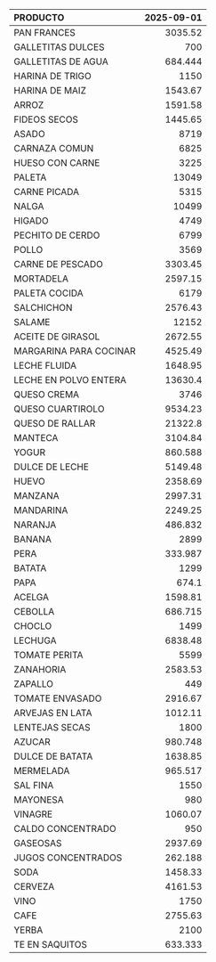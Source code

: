 | PRODUCTO               |   2025-09-01 |
|:-----------------------|-------------:|
| PAN FRANCES            |     3035.52  |
| GALLETITAS DULCES      |      700     |
| GALLETITAS DE AGUA     |      684.444 |
| HARINA DE TRIGO        |     1150     |
| HARINA DE MAIZ         |     1543.67  |
| ARROZ                  |     1591.58  |
| FIDEOS SECOS           |     1445.65  |
| ASADO                  |     8719     |
| CARNAZA COMUN          |     6825     |
| HUESO CON CARNE        |     3225     |
| PALETA                 |    13049     |
| CARNE PICADA           |     5315     |
| NALGA                  |    10499     |
| HIGADO                 |     4749     |
| PECHITO DE CERDO       |     6799     |
| POLLO                  |     3569     |
| CARNE DE PESCADO       |     3303.45  |
| MORTADELA              |     2597.15  |
| PALETA COCIDA          |     6179     |
| SALCHICHON             |     2576.43  |
| SALAME                 |    12152     |
| ACEITE DE GIRASOL      |     2672.55  |
| MARGARINA PARA COCINAR |     4525.49  |
| LECHE FLUIDA           |     1648.95  |
| LECHE EN POLVO ENTERA  |    13630.4   |
| QUESO CREMA            |     3746     |
| QUESO CUARTIROLO       |     9534.23  |
| QUESO DE RALLAR        |    21322.8   |
| MANTECA                |     3104.84  |
| YOGUR                  |      860.588 |
| DULCE DE LECHE         |     5149.48  |
| HUEVO                  |     2358.69  |
| MANZANA                |     2997.31  |
| MANDARINA              |     2249.25  |
| NARANJA                |      486.832 |
| BANANA                 |     2899     |
| PERA                   |      333.987 |
| BATATA                 |     1299     |
| PAPA                   |      674.1   |
| ACELGA                 |     1598.81  |
| CEBOLLA                |      686.715 |
| CHOCLO                 |     1499     |
| LECHUGA                |     6838.48  |
| TOMATE PERITA          |     5599     |
| ZANAHORIA              |     2583.53  |
| ZAPALLO                |      449     |
| TOMATE ENVASADO        |     2916.67  |
| ARVEJAS EN LATA        |     1012.11  |
| LENTEJAS SECAS         |     1800     |
| AZUCAR                 |      980.748 |
| DULCE DE BATATA        |     1638.85  |
| MERMELADA              |      965.517 |
| SAL FINA               |     1550     |
| MAYONESA               |      980     |
| VINAGRE                |     1060.07  |
| CALDO CONCENTRADO      |      950     |
| GASEOSAS               |     2937.69  |
| JUGOS CONCENTRADOS     |      262.188 |
| SODA                   |     1458.33  |
| CERVEZA                |     4161.53  |
| VINO                   |     1750     |
| CAFE                   |     2755.63  |
| YERBA                  |     2100     |
| TE EN SAQUITOS         |      633.333 |